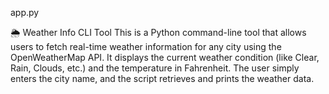 app.py

🌦️ Weather Info CLI Tool
This is a Python command-line tool that allows users to fetch real-time weather information for any city using the OpenWeatherMap API.
It displays the current weather condition (like Clear, Rain, Clouds, etc.) and the temperature in Fahrenheit. 
The user simply enters the city name, and the script retrieves and prints the weather data.


